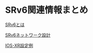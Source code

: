 # SRv6関連情報まとめ

[SRv6とは](doc/README.md)


[SRv6ネットワーク設計](design/README.md)


[IOS-XR設定例](iosxr_config/README.md)
